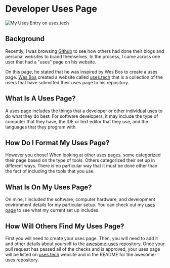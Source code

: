 # Developer Uses Page

![My Uses Entry on uses.tech](/images/uses_entry.jpg)

## Background 

Recently, I was browsing [Github](https://github.coma/almostengr) to see how others 
had done their blogs and personal websites to brand themselves. In the process, 
I came across one user that had a "uses" page on his website. 

On this page, he stated that he was inspired by Wes Bos to create a uses page. 
<a href="https://github.com/wesbos/awesome-uses" target="_blank">Wes Bos</a> 
created a website called 
<a href="https://uses.tech" target="_blank">uses.tech</a> that is a collection
of the users that have submitted their uses page to his repository.

## What Is A Uses Page? 

A uses page includes the things that a developer or other individual uses to 
do what they do best. For software developers, it may include the type of computer 
that they have, the IDE or text editor that they use, and the languages 
that they program with.

## How Do I Format My Uses Page? 

However you chose! When looking at other uses pages, some categorized their 
page based on the type of tools. Others categorized their set up in different 
ways. There is no particular way that it must be done other than the fact
of including the tools that you use.

## What Is On My Uses Page?

On mine, I included the software, computer hardware, and development environment
details for my particular setup. You can check out my 
[uses page](/uses) to see what my current set up includes.

## How Will Others Find My Uses Page? 

First you will need to create your uses page. Then, you will need to add it 
and other details about yourself to the
<a href="https://github.com/wesbos/awesome-uses" target="_blank">awesome-uses</a>
repository. Once your pull request has passed all of the checks and 
is approved, your uses page will be listed on 
<a href="https://uses.tech" target="_blank">uses.tech</a>
website and in the README for the awesome-uses repository.
